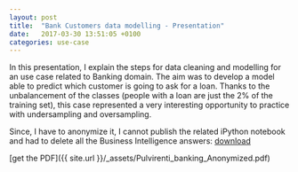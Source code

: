 ```yaml
---
layout: post
title:  "Bank Customers data modelling - Presentation"
date:   2017-03-30 13:51:05 +0100
categories: use-case
---
```


In this presentation, I explain the steps for data cleaning and modelling for an use case related to Banking domain. 
The aim was to develop a model able to predict which customer is going to ask for a loan. Thanks to the unbalancement of the classes 
(people with a loan are just the 2% of the training set), this case represented a very interesting opportunity to practice with undersampling and oversampling.

Since, I have to anonymize it, I cannot publish the related iPython notebook and had to delete all the Business Intelligence answers: [download][1]

[1]:https://github.com/fpulvi/fpulvi.github.io/blob/master/_assets/Pulvirenti_banking_Anonymized.pdf
[get the PDF]({{ site.url }}/_assets/Pulvirenti_banking_Anonymized.pdf)
